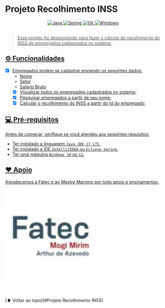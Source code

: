 # Projeto Recolhimento INSS

<div align="center">
  <a href="https://www.java.com/pt-BR/" target="_blank" rel="noreferrer" rel="noopener">
    <img src="https://img.shields.io/badge/Java-ED8B00?style=for-the-badge&logo=java&logoColor=white" alt="Java"/>
  </a>
  <a href="https://spring.io/" target="_blank" rel="noreferrer" rel="noopener">
    <img src="https://img.shields.io/badge/Spring-6DB33F?style=for-the-badge&logo=spring&logoColor=white" alt="Spring"/>
  </a>
  <a href="https://git-scm.com/" target="_blank" rel="noreferrer" rel="noopener">
    <img src="https://img.shields.io/badge/Git-E34F26?style=for-the-badge&logo=git&logoColor=white" alt="Git"/>
  </a>
  <a href="https://www.microsoft.com/pt-br/windows/?r=1" target="_blank" rel="noreferrer" rel="noopener">
  <img src="https://img.shields.io/badge/Windows-017AD7?style=for-the-badge&logo=windows&logoColor=white" alt="Windows"/>
</div></br>

> Esse projeto foi desenvolvido para fazer o cálculo do recolhimento do INSS de empregados cadastrados no sistema;

## ⚙️ Funcionalidades

- [x] Empregados podem se cadastrar enviando os seguintes dados:
  - Nome
  - Setor
  - Salário Bruto 
  - [x] Visualizar todos os empregados cadastrados no sistema;
  - [x] Pesquisar empregados a partir de seu nome;
  - [x] Calcular o recolhimento do INSS a partir do Id do empregado;

## 💻 Pré-requisitos

Antes de começar, verifique se você atendeu aos seguintes requisitos:

* Ter instalado a  linguagem `Java JDK 17 LTS`.
* Ter instalado a IDE `IntelliJIDEA` ou `Eclipse Spring`. 
* Ter uma máquina `Windows 10` ou `11`.


## ❤️ Apoio

Agradecemos a Fatec e ao Mestre Maromo por todo apoio e ensinamentos.

<sub>
  <div>
    <a href="https://fatecmm.edu.br" target="_blank" rel="noreferrer" rel="noopener">
      <img src="Fatec.jpg" alt="Fatec" width="300px;"/><br>
    </a></br>
  </div>
</sub>
</br>

[⬆ Voltar ao topo](#Projeto Recolhimento INSS)<br>
